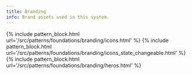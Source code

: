 ```yaml
---
title: Branding
info: Brand assets used in this system.
---
```


{% include pattern_block.html url='/src/patterns/foundations/branding/icons.html' %}
{% include pattern_block.html url='/src/patterns/foundations/branding/icons_state_changeable.html' %}
{% include pattern_block.html url='/src/patterns/foundations/branding/heros.html' %}